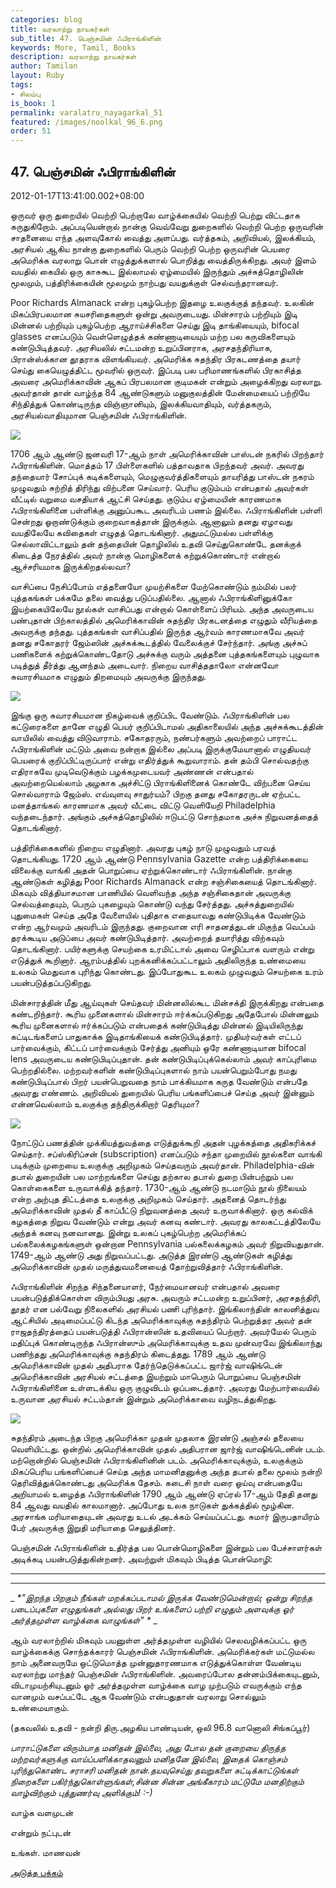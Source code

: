 ```yaml
---
categories: blog
title: வரலாற்று நாயகர்கள்
sub_title: 47. பெஞ்சமின் ஃபிராங்கிளின்
keywords: More, Tamil, Books
description: வரலாற்று நாயகர்கள்
author: Tamilan
layout: Ruby
tags:
- சிலம்பு
is_book: 1
permalink: varalatru_nayagarkal_51
featured: /images/noolkal_96_6.png
order: 51
---
```



## 47. பெஞ்சமின் ஃபிராங்கிளின்

2012-01-17T13:41:00.002+08:00

ஒருவர் ஒரு துறையில் வெற்றி பெற்றாலே வாழ்க்கையில் வெற்றி பெற்று விட்டதாக கருதுகிறோம். அப்படியென்றால் நான்கு வெவ்வேறு துறைகளில் வெற்றி பெற்ற ஒருவரின் சாதனையை எந்த அளவுகோல் வைத்து அளப்பது. வர்த்தகம், அறிவியல், இலக்கியம், அரசியல் ஆகிய நான்கு துறைகளில் பெரும் வெற்றி பெற்ற ஒருவரின் பெயரை அமெரிக்க வரலாறு பொன் எழுத்துக்களால் பொறித்து வைத்திருக்கிறது. அவர் இளம் வயதில் கையில் ஒரு காசுகூட இல்லாமல் ஏழ்மையில் இருந்தும் அச்சுத்தொழிலின் மூலமும், பத்திரிக்கையின் மூலமும் நாற்பது வயதுக்குள் செல்வந்தரானவர்.

Poor Richards Almanack என்ற புகழ்பெற்ற இதழை உலகுக்குத் தந்தவர். உலகின் மிகப்பிரபலமான சுயசரிதைகளுள் ஒன்று அவருடையது. மின்சாரம் பற்றியும் இடி மின்னல் பற்றியும் புகழ்பெற்ற ஆராய்ச்சிகளை செய்து இடி தாங்கியையும், bifocal glasses எனப்படும் வெள்ளெழுத்தக் கண்ணாடியையும் மற்ற பல கருவிகளையும் கண்டுபிடித்தவர். அரசியலில் சட்டமன்ற உறுப்பினராக, அரசதந்திரியாக, பிரான்ஸ்க்கான தூதராக விளங்கியவர். அமெரிக்க சுதந்திர பிரகடணத்தை தயார் செய்து கையெழுத்திட்ட மூவரில் ஒருவர். இப்படி பல பரிமாணங்களில் பிரகாசித்த அவரை அமெரிக்காவின் ஆகப் பிரபலமான குடிமகன் என்றும் அழைக்கிறது வரலாறு. அவர்தான் தான் வாழ்ந்த 84 ஆண்டுகளும் மனுகுலத்தின் மேன்மையைப் பற்றியே சிந்தித்துக் கொண்டிருந்த விஞ்ஞானியும், இலக்கியவாதியும், வர்த்தகரும், அரசியல்வாதியுமான பெஞ்சமின் ஃபிராங்கிளின்.

![](http://3.bp.blogspot.com/-NPJ_C4sCYiQ/TxUGNXsmoPI/AAAAAAAABGs/6IaN4YBRWAo/s320/franklin2.jpg)

1706 ஆம் ஆண்டு ஜனவரி 17-ஆம் நாள் அமெரிக்காவின் பாஸ்டன் நகரில் பிறந்தார் ஃபிராங்கிளின். மொத்தம் 17 பிள்ளைகளில் பத்தாவதாக பிறந்தவர் அவர். அவரது தந்தையார் சோப்புக் கடிக்களையும், மெழுகுவர்த்திகளையும் தாயரித்து பாஸ்டன் நகரம் முழுவதும் சுற்றித் திரிந்து விற்பனை செய்வார். பெரிய குடும்பம் என்பதால் அவர்கள் வீட்டில் வறுமை வசதியாக் ஆட்சி செய்தது. குடும்ப ஏழ்மையின் காரணமாக ஃபிராங்கிளினை பள்ளிக்கு அனுப்பகூட அவரிடம் பணம் இல்லை. ஃபிராங்கிளின் பள்ளி சென்றது ஓறாண்டுக்கும் குறைவாகத்தான் இருக்கும். ஆனாலும் தனது ஏழாவது வயதிலேயே கவிதைகள் எழுதத் தொடங்கினார். அதுமட்டுமல்ல பள்ளிக்கு செல்லாவிட்டாலும் தன் தந்தையின் தொழிலில் உதவி செய்துகொண்டே தனக்குக் கிடைத்த நேரத்தில் அவர் நான்கு மொழிகளைக் கற்றுக்கொண்டார் என்றால் ஆச்சரியமாக இருக்கிறதல்லவா?

வாசிப்பை நேசிப்போம் எத்தனையோ முயற்சிகளை மேற்கொண்டும் நம்மில் பலர் புத்தகங்கள் பக்கமே தலை வைத்து படுப்பதில்லை. ஆனால் ஃபிராங்கிளினுக்கோ இயற்கையிலேயே நூல்கள் வாசிப்பது என்றால் கொள்ளைப் பிரியம். அந்த அவருடைய பண்புதான் பிற்காலத்தில் அமெரிக்காவின் சுதந்திர பிரகடனத்தை எழுதும் வீரியத்தை அவருக்கு தந்தது. புத்தகங்கள் வாசிப்பதில் இருந்த ஆர்வம் காரணமாகவே அவர் தனது சகோதரர் ஜேம்ஸின் அச்சுக்கூடத்தில் வேலைக்குச் சேர்ந்தார். அங்கு அச்சுப் பணிகளைக் கற்றுக்கொண்டதோடு அச்சுக்கு வரும் அத்தனை புத்தகங்களையும் புழுவாக படித்துத் தீர்த்து ஆனந்தம் அடைவார். நிறைய வாசித்ததாலோ என்னவோ சுவாரசியமாக எழுதும் திறமையும் அவருக்கு இருந்தது.

![](http://4.bp.blogspot.com/-aXfpEMCQ7Nw/TxUGZNXIIdI/AAAAAAAABG0/OiYiWZBvxYk/s320/Benjamin_Franklin.png)

இங்கு ஒரு சுவாரசியமான நிகழ்வைக் குறிப்பிட வேண்டும். ஃபிராங்கிளின் பல கட்டுரைகளை தானே எழுதி பெயர் குறிப்பிடாமல் அதிகாலையில் அந்த அச்சுக்கூடத்தின் வாயிலில் வைத்து விடுவாராம். சகோதரரும், நண்பர்களும் அவற்றைப் பாராட்ட ஃபிராங்கிளின் மட்டும் அவை நன்றாக இல்லை அப்படி இருக்குமேயானால் எழுதியவர் பெயரைக் குறிப்பிட்டிருப்பார் என்று எதிர்த்துக் கூறுவாராம். தன் தம்பி சொல்வதற்கு எதிராகவே முடிவெடுக்கும் பழக்கமுடையவர் அண்ணன் என்பதால் அவற்றையெல்லாம் அழகாக அச்சிட்டு பிராங்கிளினைக் கொண்டே விற்பனை செய்ய சொல்வாராம் ஜேம்ஸ். எவ்வுளவு சாதுர்யம்? பிறகு தனது சகோதரருடன் ஏற்பட்ட மனத்தாங்கல் காரணமாக அவர் வீட்டை விட்டு வெளியேறி Philadelphia வந்தடைந்தார். அங்கும் அச்சுத்தொழிலில் ஈடுபட்டு சொந்தமாக அச்சு நிறுவனத்தைத் தொடங்கினார்.

பத்திரிக்கைகளில் நிறைய எழுதினார். அவரது புகழ் நாடு முழுவதும் பரவத் தொடங்கியது. 1720 ஆம் ஆண்டு Pennsylvania Gazette என்ற பத்திரிக்கையை விலைக்கு வாங்கி அதன் பொறுப்பை ஏற்றுக்கொண்டார் ஃபிராங்கிளின். நான்கு ஆண்டுகள் கழித்து Poor Richards Almanack என்ற சஞ்சிகையைத் தொடங்கினார். மிகவும் வித்தியாசமான பாணியில் வெளிவந்த அந்த சஞ்சிகைதான் அவருக்கு செல்வத்தையும், பெரும் புகழையும் கொண்டு வந்து சேர்த்தது. அச்சுத்துறையில் புதுமைகள் செய்த அதே வேளையில் புதிதாக எதையாவது கண்டுபிடிக்க வேண்டும் என்ற ஆர்வமும் அவரிடம் இருந்தது. குறைவான எரி சாதனத்துடன் மிகுந்த வெப்பம் தரக்கூடிய அடுப்பை அவர் கண்டுபிடித்தார். அவற்றைத் தயாரித்து விற்கவும் தொடங்கினார். பயிர்களுக்கு செயற்கை உரமிட்டால் அவை செழிப்பாக வளரும் என்று எடுத்துக் கூறினார். ஆரம்பத்தில் புறக்கனிக்கப்பட்டாலும் அதிலிருந்த உண்மையை உலகம் மெதுவாக புரிந்து கொண்டது. இப்போதுகூட உலகம் முழுவதும் செயற்கை உரம் பயன்படுத்தப்படுகிறது.

மின்சாரத்தின் மீது ஆய்வுகள் செய்தவர் மின்னலில்கூட மின்சக்தி இருக்கிறது என்பதை கண்டறிந்தார். கூரிய முனைகளால் மின்சாரம் ஈர்க்கப்படுகிறது அதேபோல் மின்னலும் கூரிய முனைகளால் ஈர்க்கப்படும் என்பதைக் கண்டுபிடித்து மின்னல் இடியிலிருந்து கட்டிடங்களைப் பாதுகாக்க இடிதாங்கியைக் கண்டுபிடித்தார். முதியர்வர்கள் எட்டப் பார்வைக்கும், கிட்டப் பார்வைக்கும் சேர்த்து அனியும் ஒரே கண்ணாடியான bifocal lens அவருடைய கண்டுபிடிப்புதான். தன் கண்டுபிடிப்புக்கெல்லாம் அவர் காப்புரிமை பெற்றதில்லை. மற்றவர்களின் கண்டுபிடிப்புகளால் நாம் பயன்பெறும்போது நமது கண்டுபிடிப்பால் பிறர் பயன்பெறுவதை நாம் பாக்கியமாக கருத வேண்டும் என்பதே அவரது எண்ணம். அறிவியல் துறையில் பெரிய பங்களிப்பைச் செய்த அவர் இன்னும் என்னவெல்லாம் உலகுக்கு தந்திருக்கிறார் தெரியுமா?

![](http://4.bp.blogspot.com/-rHvdtqzhREc/TxUI8-si1mI/AAAAAAAABG8/mn11FWyuimg/s1600/inventor.gif)

நோட்டுப் பணத்தின் முக்கியத்துவத்தை எடுத்துக்கூறி அதன் புழக்கத்தை அதிகரிக்கச் செய்தார். சப்ஸ்கிரிப்சன் (subscription) எனப்படும் சந்தா முறையில் நூல்களை வாங்கி படிக்கும் முறையை உலகுக்கு அறிமுகம் செய்தவரும் அவர்தான். Philadelphia-வின் தபால் துறையின் பல மாற்றங்களை செய்து தற்கால தபால் துறை பின்பற்றும் பல கொள்கைகளை உருவாக்கித் தந்தார். 1730-ஆம் ஆண்டு நடமாடும் நூல் நிலையம் என்ற அற்புத திட்டத்தை உலகுக்கு அறிமுகம் செய்தார். அதனைத் தொடர்ந்து அமெரிக்காவின் முதல் தீ காப்பீட்டு நிறுவனத்தை அவர் உருவாக்கினார். ஒரு கல்விக் கழகத்தை நிறுவ வேண்டும் என்று அவர் கனவு கண்டார். அவரது காலகட்டத்திலேயே அந்தக் கனவு நனவானது. இன்று உலகப் புகழ்பெற்ற அமெரிக்கப் பல்கலைக்கழகங்களுள் ஒன்றான Pennsylvania பல்கலைக்கழகம் அவர் நிறுவியதுதான். 1749-ஆம் ஆண்டு அது நிறுவப்பட்டது. அடுத்த இரண்டு ஆண்டுகள் கழித்து அமெரிக்காவின் முதல் மருத்துவமனையைத் தோற்றுவித்தார் ஃபிராங்கிளின்.

ஃபிராங்கிளின் சிறந்த சிந்தனையாளர், நேர்மையானவர் என்பதால் அவரை பயன்படுத்திக்கொள்ள விரும்பியது அரசு. அவரும் சட்டமன்ற உறுப்பினர், அரசதந்திரி, தூதர் என பல்வேறு நிலைகளில் அரசியல் பணி புரிந்தார். இங்கிலாந்தின் காலனித்துவ ஆட்சியில் அடிமைப்பட்டு கிடந்த அமெரிக்காவுக்கு சுதந்திரம் பெற்றுத்தர அவர் தன் ராஜதந்திரத்தைப் பயன்படுத்தி ஃபிரான்ஸின் உதவியைப் பெற்றார். அவர்மேல் பெரும் மதிப்புக் கொண்டிருந்த ஃபிரான்ஸும் அமெரிக்காவுக்கு உதவ முன்வரவே இங்கிலாந்து பணிந்தது அமெரிக்காவுக்கு சுதந்திரம் கிடைத்தது. 1789 ஆம் ஆண்டு அமெரிக்காவின் முதல் அதிபராக தேர்ந்தெடுக்கப்பட்ட ஜார்ஜ் வாஷிங்டென் அமெரிக்காவின் அரசியல் சட்டத்தை இயற்றும் மாபெரும் பொறுப்பை பெஞ்சமின் ஃபிராங்கிளினை உள்ளடக்கிய ஒரு குழுவிடம் ஒப்படைத்தார். அவரது மேற்பார்வையில் உருவான அரசியல் சட்டம்தான் இன்றும் அமெரிக்காவை வழிநடத்துகிறது.

![](http://1.bp.blogspot.com/-Son6x3IoJKg/TxUJGsRk28I/AAAAAAAABHE/cXZN_iHHU1c/s320/Benjamin-Franklin.jpg)

சுதந்திரம் அடைந்த பிறகு அமெரிக்கா முதன் முதலாக இரண்டு அஞ்சல் தலையை வெளியிட்டது. ஒன்றில் அமெரிக்காவின் முதல் அதிபரான ஜார்ஜ் வாஷிங்டெனின் படம். மற்றொன்றில் பெஞ்சமின் ஃபிராங்கிளினின் படம். அமெரிக்காவுக்கும், உலகுக்கும் மிகப்பெரிய பங்களிப்பைச் செய்த அந்த மாமனிதனுக்கு அந்த தபால் தலை மூலம் நன்றி தெரிவித்துக்கொண்டது அமெரிக்க தேசம். கடைசி நாள் வரை ஓய்வு என்பதையே அறியாமல் உழைத்த ஃபிராங்கிளின் 1790 ஆம் ஆண்டு ஏப்ரல் 17-ஆம் தேதி தனது 84 ஆவது வயதில் காலமானார். அப்போது உலக நாடுகள் துக்கத்தில் மூழ்கின. அரசாங்க மரியாதையுடன் அவரது உடல் அடக்கம் செய்யப்பட்டது. சுமார் இருபதாயிரம் பேர் அவருக்கு இறுதி மரியாதை செலுத்தினர்.

பெஞ்சமின் ஃபிராங்கிளின் உதிர்த்த பல பொன்மொழிகளை இன்றும் பல பேச்சாளர்கள் அடிக்கடி பயன்படுத்துகின்றனர். அவற்றுள் மிகவும் பிடித்த பொன்மொழி:

* * *

* * *

_ _*"இறந்த பிறகும் நீங்கள் மறக்கப்படாமல் இருக்க வேண்டுமென்றால்; ஒன்று சிறந்த படைப்புகளை எழுதுங்கள் அல்லது பிறர் உங்களைப் பற்றி எழுதும் அளவுக்கு ஓர் அர்த்தமுள்ள வாழ்க்கை வாழுங்கள்" *_ _

ஆம் வரலாற்றில் மிகவும் பயனுள்ள அர்த்தமுள்ள வழியில் செலவழிக்கப்பட்ட ஒரு வாழ்க்கைக்கு சொந்தக்காரர் பெஞ்சமின் ஃபிராங்கிளின். அமெரிக்கர்கள் மட்டுமல்ல நாம் அனைவருமே ஒட்டுமொத்த முன்னுதாரணமாக எடுத்துக்கொள்ள வேண்டிய வரலாற்று மாந்தர் பெஞ்சமின் ஃபிராங்கிளின். அவரைப்போல தன்னம்பிக்கையுடனும், விடாமுயற்சியுடனும் ஓர் அர்த்தமுள்ள வாழ்க்கை வாழ முற்படும் எவருக்கும் எந்த வானமும் வசப்பட்டே ஆக வேண்டும் என்பதுதான் வரலாறு சொல்லும் உண்மையாகும்.

(தகவலில் உதவி - நன்றி திரு.அழகிய பாண்டியன், ஒலி 96.8 வானொலி சிங்கப்பூர்)

_பாராட்டுகளை விரும்பாத மனிதன் இல்லை, அது போல தன் குறையை திருத்த மற்றவர்களுக்கு வாய்ப்பளிக்காதவனும் மனிதனே இல்லை, இதைக் கொஞ்சம் புரிந்துகொண்ட சராசரி மனிதன் நான்.தயவுசெய்து தவறுகளை சுட்டிக்காட்டுங்கள் நிறைகளை பகிர்ந்துகொள்ளுங்கள்,சின்ன சின்ன அங்கீகாரம் மட்டுமே மனதிற்கும் வாழ்விற்கும் புத்துணர்வு அளிக்கும்! :-)_

வாழ்க வளமுடன்

என்றும் நட்புடன்

உங்கள். மாணவன்

[அடுத்த பக்கம்](varalatru_nayagarkal_52)